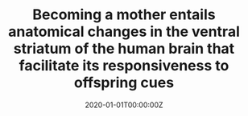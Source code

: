 ---
title: "Becoming a mother entails anatomical changes in the ventral striatum of the human brain that facilitate its responsiveness to offspring cues"
authors:
- E Hoekzema
- CK Tamnes
- P Berns
- E Barba-Müller
- C Pozzobon
- M Picado
- F Lucco
- M Martínez-García
- MDesco
- A Ballesteros
- EA Crone
- O Vilarroya
- S Carmona
date: "2020-01-01T00:00:00Z"
doi: ""
publishDate: "2020-01-01T00:00:00Z"
publication_types: ["2"]
publication: "In *Psychoneuroendocrinology*"
tags:
- Maternidad
featured: false
links:
- name: Link
  url: https://www.sciencedirect.com/science/article/pii/S030645301931248X
---